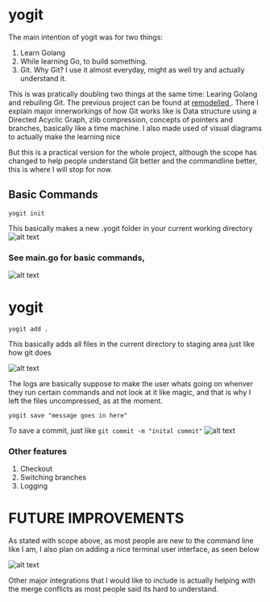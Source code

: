 # yogit

The main intention of yogit was for two things:
1. Learn Golang 
2. While learning Go, to build something.
3. Git. Why Git? I use it almost everyday, might as well try and actually understand it.

This is was pratically doubling two things at the same time: Learing Golang and rebuiling Git. The previous project can be found at [ remodelled ](https://github.com/persona-mp3/remodelled_v.git). There I explain major innerworkings of how Git works like is Data structure using a Directed Acyclic Graph, zlib compression, concepts of pointers and branches, basically like a time machine. I also made used of visual diagrams to actually make the learning nice

But this is a practical version for the whole project, although the scope has changed to help people understand Git better and the commandline better, this is where I will stop for now.

## Basic Commands
```yogit init``` 

This basically makes a new .yogit folder in your current working directory
![alt text](image-2.png)

### See main.go for basic commands,

![alt text](image-3.png)

# yogit


```yogit add .```

This basically adds all files in the current directory to staging area just like how git does

![alt text](image-4.png)

The logs are basically suppose to make the user whats going on whenver they run certain commands and not look at it like magic, and that is why I left the files uncompressed, as at the moment.


```yogit save "message goes in here" ``` 

To save a commit, just like ```git commit -m "inital commit"``` 
![alt text](image-5.png)




### Other features 
1. Checkout
2. Switching branches
3. Logging





# FUTURE IMPROVEMENTS

As stated with scope above, as most people are new to the command line like I am, I also plan on adding a nice terminal user interface, as seen below

![alt text](image-6.png)

Other major integrations that I would like to include is actually helping with the merge conflicts as most people said its hard to understand.
